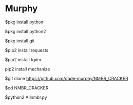# Murphy

$pkg install python

&pkg install python2

$pkg install git

$pip2 install requests

$pip2 install tqdm

pip2 install mechanize

$git clone https://github.com/dade-murphy/NMBR_CRACKER

$cd NMBR_CRACKER

$python2 Allnmbr.py
